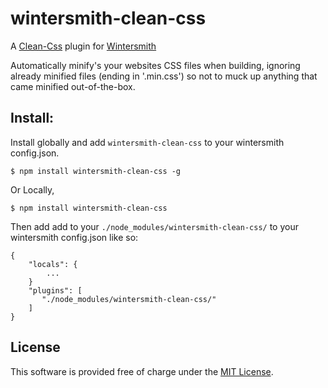 wintersmith-clean-css
=====================

A [Clean-Css](https://github.com/GoalSmashers/clean-css) plugin for [Wintersmith](https://github.com/jnordberg/wintersmith)

Automatically minify's your websites CSS files when building, ignoring already
minified files (ending in '.min.css') so not to muck up anything that came minified
out-of-the-box.


## Install:

Install globally and add <code>wintersmith-clean-css</code> to your wintersmith config.json.
```
$ npm install wintersmith-clean-css -g
```

Or Locally,
```
$ npm install wintersmith-clean-css
```
Then add add to your <code>./node_modules/wintersmith-clean-css/</code> to your wintersmith config.json like so:

```
{
    "locals": {
        ...
    }
    "plugins": [
       "./node_modules/wintersmith-clean-css/"
    ]
}
```

## License

This software is provided free of charge under the [MIT License](http://opensource.org/licenses/MIT).
